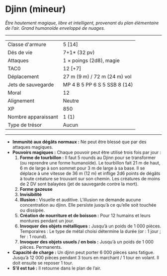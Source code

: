 # Djinn (mineur)


*Être hautement magique, libre et intelligent, provenant du plan
élémentaire de l’air. Grand humanoïde enveloppé de nuages.*

-----

|                     |                              |
| ------------------- | ---------------------------- |
| Classe d'armure     | 5 \[14\]                     |
| Dés de vie          | 7+1\* (32 pv)                |
| Attaques            | 1 × poings (2d8), magie      |
| TAC0                | 12 \[+7\]                    |
| Déplacement         | 27 m (9 m) / 72 m (24 m) vol |
| Jets de sauvegarde  | MP 4 B 5 PP 6 S 5 SSB 8 (14) |
| Moral               | 12                           |
| Alignement          | Neutre                       |
| XP                  | 850                          |
| Nombre apparaissant | 1 (1)                        |
| Type de trésor      | Aucun                        |

-----

  - **Immunité aux dégâts normaux :** Ne peut être blessé que par des
    attaques magiques.
  - **Pouvoirs magiques :** Chaque pouvoir peut être utilisé trois fois
    par jour :
    1.  **Forme de tourbillon :** Il faut 5 rounds au Djinn pour se
        transformer (ou reprendre une forme humanoïde). Le tourbillon
        fait 21 m de haut, 6 m de large à son sommet pour 3 m de large à
        sa base. Il se déplace à une vitesse de 36 m (12 m) et inflige
        2d6 points de dégâts à toute créature se trouvant sur son
        chemin. Les créatures de moins de 2 DV sont balayées (jet de
        sauvegarde contre la mort).
    2.  **Forme gazeuse**
    3.  **Invisibilité**
    4.  **Illusion :** Visuelle et auditive. L’illusion ne demande
        aucune concentration au djinn. Elle persiste jusqu’à ce qu’elle
        soit touchée ou dissipée.
    5.  **Création de nourriture et de boisson :** Pour 12 humains et
        leurs montures pendant un jour.
    6.  **Invoquer des objets métalliques :** Jusqu’à un poids de 1 000
        pièces. Temporaires : Le type de métal choisi détermine la durée
        (or : 1 jour ; fer : 1 round).
    7.  **Invoquer des objets usuels / en bois :** Jusqu’à un poids de 1
        000 pièces. Permanents.
  - **Capacité de charge :** Un djinn peut porter 6 000 pièces sans
    fatigue. Jusqu’à 12 000 pièces pendant 3 tours en marchant / 1 tour
    en volant. Il doit ensuite se reposer 1 tour.
  - **S’il est tué :** Il retourne dans le plan de l’air.